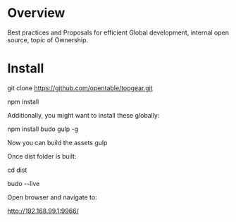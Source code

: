 # Overview
Best practices and Proposals for efficient Global development, internal open source, topic of Ownership.

# Install
git clone https://github.com/opentable/topgear.git

npm install

Additionally, you might want to install these globally:

npm install budo gulp -g

Now you can build the assets
gulp 

Once dist folder is built:

cd dist

budo --live

Open browser and navigate to:

http://192.168.99.1:9966/
